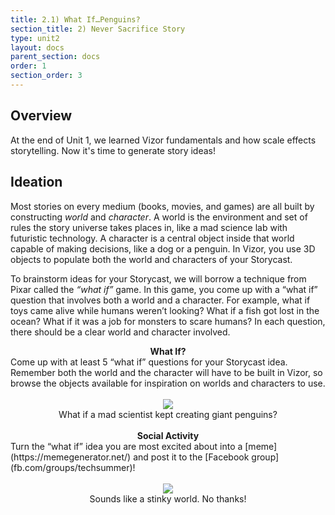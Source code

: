 ```yaml
---
title: 2.1) What If…Penguins?
section_title: 2) Never Sacrifice Story
type: unit2
layout: docs
parent_section: docs
order: 1
section_order: 3
---
```


## Overview

At the end of Unit 1, we learned Vizor fundamentals and how scale effects storytelling. Now it's time to generate story ideas! 

## Ideation

Most stories on every medium (books, movies, and games) are all built by constructing <i>world</i> and <i>character</i>.  A world is the environment and set of rules the story universe takes places in, like a mad science lab with futuristic technology.  A character is a central object inside that world capable of making decisions, like a dog or a penguin.  In Vizor, you use 3D objects to populate both the world and characters of your Storycast.  

To brainstorm ideas for your Storycast, we will borrow a technique from Pixar called the <i>“what if”</i> game.  In this game, you come up with a “what if” question that involves both a world and a character.  For example, what if toys came alive while humans weren’t looking?  What if a fish got lost in the ocean?  What if it was a job for monsters to scare humans?  In each question, there should be a clear world and character involved.

<div class="alert_green">
  <div style="text-align:center">
  	<strong>What If?</strong>
  </div> 
  Come up with at least 5 “what if” questions for your Storycast idea.  Remember both the world and the character will have to be built in Vizor, so browse the objects available for inspiration on worlds and characters to use. 
</div>
<br>

<div style="text-align:center">
	<img src="/images/techsummer/Unit2/ActivityA/WhatIf.jpg">
	<br>
	What if a mad scientist kept creating giant penguins?  
</div>
<br>

<div class="alert_green">
  <div style="text-align:center">
  	<strong>Social Activity</strong>
  </div> 
  Turn the “what if” idea you are most excited about into a [meme](https://memegenerator.net/) and post it to the [Facebook group](fb.com/groups/techsummer)!   
</div>
<br>

<div style="text-align:center">
	<img src="/images/techsummer/Unit2/ActivityA/Meme.jpg">
	<br>
	Sounds like a stinky world. No thanks!  
</div>
